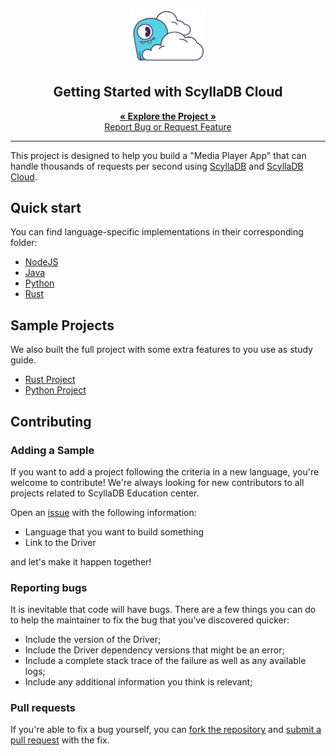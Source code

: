 

<!-- Title -->

<p align="center">
  <p align="center">
  <img src=".github/images/scylla-cloud.png" alt="Imagem da linguagem" width="120">
  </p>
  <h2 align="center"> Getting Started with ScyllaDB Cloud</h2>
  
  <p align="center">
    <a href="https://cloud-getting-started.scylladb.com">
        <strong>« Explore the Project »</strong>
    </a>
    <br />
    <a href="https://github.com/scylladb/scylla-cloud-getting-started/issues/new">Report Bug or Request Feature</a>
  </p>
</p>
<hr>


This project is designed to help you build a "Media Player App" that can handle thousands of requests per second using [ScyllaDB](https://github.com/scylladb/scylladb) and [ScyllaDB Cloud](https://www.scylladb.com/product/scylla-cloud/).

## Quick start

You can find language-specific implementations in their corresponding folder:

- [NodeJS](/docs/source/build-with-javascript.md)
- [Java](/docs/source/build-with-java.md)
- [Python](/docs/source/build-with-python.md)
- [Rust](/docs/source/build-with-rust.md)


## Sample Projects

We also built the full project with some extra features to you use as study guide.

- [Rust Project](/rust)
- [Python Project](/python)


## Contributing

### Adding a Sample

If you want to add a project following the criteria in a new language, you're welcome to contribute! We're always looking for new contributors to all projects related to ScyllaDB Education center. 

Open an [issue](https://github.com/scylladb/scylla-cloud-getting-started/issues/new) with the following information:

- Language that you want to build something
- Link to the Driver

and let's make it happen together!

### Reporting bugs

It is inevitable that code will have bugs. There are a few things you can do to
help the maintainer to fix the bug that you've discovered quicker:

* Include the version of the Driver;
* Include the Driver dependency versions that might be an error;
* Include a complete stack trace of the failure as well as any available logs;
* Include any additional information you think is relevant;

### Pull requests

If you're able to fix a bug yourself, you can [fork the repository](https://help.github.com/articles/fork-a-repo/) and [submit a pull request](https://help.github.com/articles/using-pull-requests/) with the fix.

